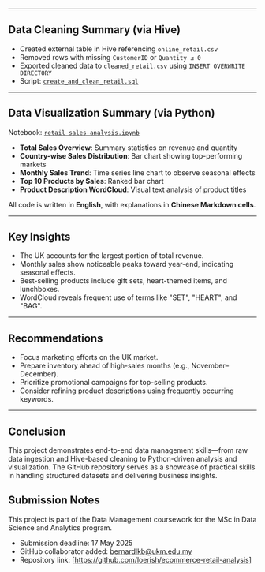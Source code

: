 
---

##  Data Cleaning Summary (via Hive)

- Created external table in Hive referencing `online_retail.csv`
- Removed rows with missing `CustomerID` or `Quantity ≤ 0`
- Exported cleaned data to `cleaned_retail.csv` using `INSERT OVERWRITE DIRECTORY`
- Script: [`create_and_clean_retail.sql`](hive_scripts/create_and_clean_retail.sql)

---

##  Data Visualization Summary (via Python)

Notebook: [`retail_sales_analysis.ipynb`](notebooks/retail_sales_analysis.ipynb)

- **Total Sales Overview**: Summary statistics on revenue and quantity
- **Country-wise Sales Distribution**: Bar chart showing top-performing markets
- **Monthly Sales Trend**: Time series line chart to observe seasonal effects
- **Top 10 Products by Sales**: Ranked bar chart
- **Product Description WordCloud**: Visual text analysis of product titles

All code is written in **English**, with explanations in **Chinese Markdown cells**.

---

##  Key Insights

- The UK accounts for the largest portion of total revenue.
- Monthly sales show noticeable peaks toward year-end, indicating seasonal effects.
- Best-selling products include gift sets, heart-themed items, and lunchboxes.
- WordCloud reveals frequent use of terms like "SET", "HEART", and "BAG".

---

##  Recommendations

- Focus marketing efforts on the UK market.
- Prepare inventory ahead of high-sales months (e.g., November–December).
- Prioritize promotional campaigns for top-selling products.
- Consider refining product descriptions using frequently occurring keywords.

---

##  Conclusion

This project demonstrates end-to-end data management skills—from raw data ingestion and Hive-based cleaning to Python-driven analysis and visualization. The GitHub repository serves as a showcase of practical skills in handling structured datasets and delivering business insights.

##  Submission Notes

This project is part of the Data Management coursework for the MSc in Data Science and Analytics program.

- Submission deadline: 17 May 2025
- GitHub collaborator added: bernardlkb@ukm.edu.my
- Repository link: [https://github.com/loerish/ecommerce-retail-analysis]


